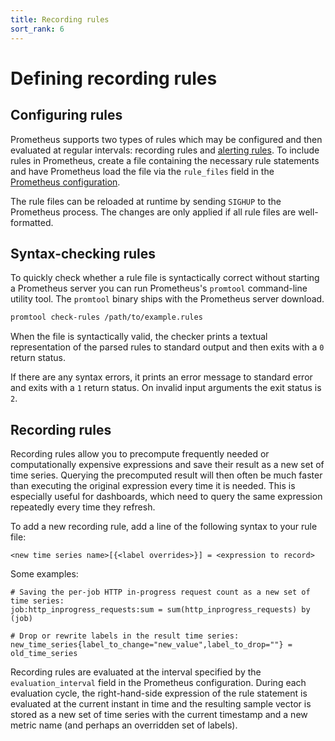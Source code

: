 ```yaml
---
title: Recording rules
sort_rank: 6
---
```


# Defining recording rules

## Configuring rules
Prometheus supports two types of rules which may be configured and then
evaluated at regular intervals: recording rules and [alerting
rules](../../alerting/rules). To include rules in Prometheus, create a file
containing the necessary rule statements and have Prometheus load the file via
the `rule_files` field in the [Prometheus configuration](/docs/operating/configuration).

The rule files can be reloaded at runtime by sending `SIGHUP` to the Prometheus
process. The changes are only applied if all rule files are well-formatted.

## Syntax-checking rules
To quickly check whether a rule file is syntactically correct without starting
a Prometheus server you can run Prometheus's `promtool` command-line
utility tool. The `promtool` binary ships with the Prometheus server
download.

```bash
promtool check-rules /path/to/example.rules
```

When the file is syntactically valid, the checker prints a textual
representation of the parsed rules to standard output and then exits with
a `0` return status.

If there are any syntax errors, it prints an error message to standard error
and exits with a `1` return status. On invalid input arguments the exit status
is `2`.

## Recording rules
Recording rules allow you to precompute frequently needed or computationally
expensive expressions and save their result as a new set of time series.
Querying the precomputed result will then often be much faster than executing
the original expression every time it is needed. This is especially useful for
dashboards, which need to query the same expression repeatedly every time they
refresh.

To add a new recording rule, add a line of the following syntax to your rule
file:

    <new time series name>[{<label overrides>}] = <expression to record>

Some examples:

    # Saving the per-job HTTP in-progress request count as a new set of time series:
    job:http_inprogress_requests:sum = sum(http_inprogress_requests) by (job)

    # Drop or rewrite labels in the result time series:
    new_time_series{label_to_change="new_value",label_to_drop=""} = old_time_series

Recording rules are evaluated at the interval specified by the
`evaluation_interval` field in the Prometheus configuration. During each
evaluation cycle, the right-hand-side expression of the rule statement is
evaluated at the current instant in time and the resulting sample vector is
stored as a new set of time series with the current timestamp and a new metric
name (and perhaps an overridden set of labels).
